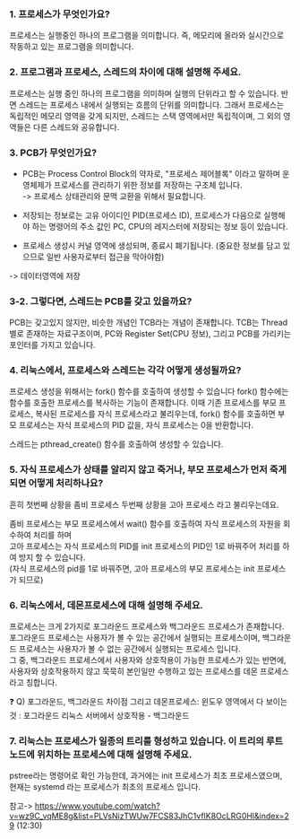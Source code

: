 ### 1. 프로세스가 무엇인가요?

프로세스는 실행중인 하나의 프로그램을 의미합니다.
즉, 메모리에 올라와 실시간으로 작동하고 있는 프로그램을 의미합니다.

### 2. 프로그램과 프로세스, 스레드의 차이에 대해 설명해 주세요.

프로세스는 실행 중인 하나의 프로그램을 의미하며 실행의 단위라고 할 수 있습니다. 
반면 스레드는 프로세스 내에서 실행되는 흐름의 단위를 의미합니다. 그래서 프로세스는 독립적인 메모리 영역을 갖게 되지만,
스레드는 스택 영역에서만 독립적이며, 그 외의 영역들은 다른 스레드와 공유합니다.

### 3. PCB가 무엇인가요?

- PCB는 Process Control Block의 약자로, "프로세스 제어블록" 이라고 말하며 운영체제가 프로세스를 관리하기 위한 정보를 저장하는 구조체 입니다.  
-> 프로세스 상태관리와 문맥 교환을 위해서 필요합니다.
- 저장되는 정보로는 고유 아이디인 PID(프로세스 ID), 프로세스가 다음으로 실행해야 하는 명령어의 주소 값인 PC, CPU의 레지스터에 저장되는 정보 등이 있습니다.
 
- 프로세스 생성시 커널 영역에 생성되며, 종료시 폐기됩니다. (중요한 정보를 담고 있으므로 일반 사용자로부터 접근을 막아야함)

-> 데이터영역에 저장

### 3-2. 그렇다면, 스레드는 PCB를 갖고 있을까요?

PCB는 갖고있지 않지만, 비슷한 개념인 TCB라는 개념이 존재합니다.
TCB는 Thread별로 존재하는 자료구조이며, PC와 Register Set(CPU 정보), 그리고 PCB를 가리키는 포인터를 가지고 있습니다.

### 4. 리눅스에서, 프로세스와 스레드는 각각 어떻게 생성될까요?

프로세스 생성을 위해서는 fork() 함수를 호출하여 생성할 수 있습니다
fork() 함수에는 함수를 호출한 프로세스를 복사하는 기능이 존재합니다.
이때 기존 프로세스를 부모 프로세스, 복사된 프로세스를 자식 프로세스라고 불리우는데,
fork() 함수를 호출하면 부모 프로세스는 자식 프로세스의 PID 값을, 자식 프로세스는 0을 반환합니다.

스레드는 pthread_create() 함수를 호출하여 생성할 수 있습니다.

### 5. 자식 프로세스가 상태를 알리지 않고 죽거나, 부모 프로세스가 먼저 죽게 되면 어떻게 처리하나요?

흔히 첫번째 상황을 좀비 프로세스 두번째 상황을 고아 프로세스 라고 불리우는데요.
  
좀비 프로세스는 부모 프로세스에서 wait() 함수를 호출하여 자식 프로세스의 자원을 회수하여 처리를 하며  
고아 프로세스는 자식 프로세스의 PID를 init 프로세스의 PID인 1로 바꿔주어 처리를 하여 방지 할 수 있습니다.   
(자식 프로세스의 pid를 1로 바꿔주면, 고아 프로세스의 부모 프로세스는 init 프로세스가 되므로)

### 6. 리눅스에서, 데몬프로세스에 대해 설명해 주세요.

프로세스는 크게 2가지로 포그라운드 프로세스와 백그라운드 프로세스가 존재합니다.  
포그라운드 프로세스는 사용자가 볼 수 있는 공간에서 실행되는 프로세스이며, 백그라운드 프로세스는 사용자가 볼 수 없는 공간에서 실행되는 프로세스 입니다.  
그 중, 백그라운드 프로세스에서 사용자와 상호작용이 가능한 프로세스가 있는 반면에, 
사용자와 상호작용하지 않고 묵묵히 본인일만 수행하고 있는 프로세스를 데몬 프로세스라고 칭합니다.

❓ Q) 포그라운드, 백그라운드 차이점 그리고 데몬프로세스: 윈도우 영역에서 다 보이는 것 : 포그라운드
리눅스 서버에서 상호작용 - 백그라운드


### 7. 리눅스는 프로세스가 일종의 트리를 형성하고 있습니다. 이 트리의 루트 노드에 위치하는 프로세스에 대해 설명해 주세요.

pstree라는 명령어로 확인 가능한데, 과거에는 init 프로세스가 최초 프로세스였으며,
현재는 systemd 라는 프로세스가 최초의 프로세스 입니다.
  
참고-> https://www.youtube.com/watch?v=wz9C_vqME8g&list=PLVsNizTWUw7FCS83JhC1vflK8OcLRG0Hl&index=29 (12:30)